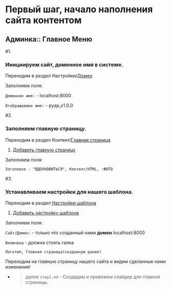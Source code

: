 # Первый шаг, начало наполнения сайта контентом
## Админка:: Главное Меню



#1.
### Инициируем сайт, доменное имя в системе.
Переходим в раздел Настройки/[Домен](http://localhost:8000/admin/sites/site/)

Заполняем поля:

``Доменное имя:`` - localhost:8000

``Отображаемое имя:`` - pyap_v1.0.0



#2.
### Заполняем главную страницу.
Переходим в раздел Контент/[Главная страница](http://localhost:8000/admin/home/home/)

1. [Добавить главную страницу](http://localhost:8000/admin/settings_template/settingstemplate/add/)

Заполняем поля:

``Заголовок - "ВДОХНОВИТЬСЯ", Контент/HTML, :ФОТО`` 



#3.
### Устанавливаем настройки для нашего шаблона.
Переходим в раздел [Настройки шаблона](http://localhost:8000/admin/settings_template/settingstemplate/)

1. [Добавить настройку шаблона](http://localhost:8000/admin/settings_template/settingstemplate/add/)

Заполняем поля:

``Сайт/Домен:`` - только что созданный нами **домен** localhost:8000

``Включена`` - должна стоять галка

``Логотип, Главная страница(созданную ранее)``


Переходим на главную страницу нашего сайта и видим сделанные нами изменения!


- > далее ``step1.md`` - Создадим и привяжем слайдер для главной страницы.

